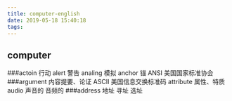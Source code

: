 ```yaml
---
title: computer-english
date: 2019-05-18 15:40:18
tags: 
---
```


## computer
###actoin  行动    alert  警告    analing  模拟    anchor  锚    ANSI  美国国家标准协会
###argument  内容提要、论证    ASCII  美国信息交换标准码    attribute  属性、特质    audio  声音的 音频的
###address  地址  寻址  选址
